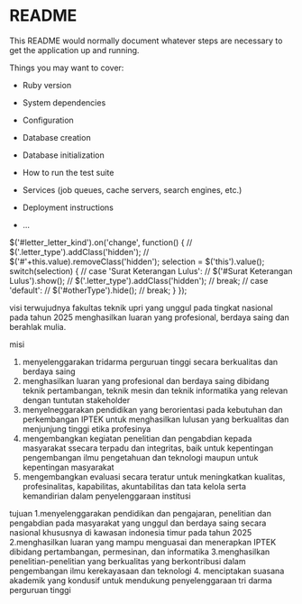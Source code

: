 # README

This README would normally document whatever steps are necessary to get the
application up and running.

Things you may want to cover:

* Ruby version

* System dependencies

* Configuration

* Database creation

* Database initialization

* How to run the test suite

* Services (job queues, cache servers, search engines, etc.)

* Deployment instructions

* ...


$('#letter_letter_kind').on('change', function() {
  // $('.letter_type').addClass('hidden');
  // $('#'+this.value).removeClass('hidden');
selection = $('this').value();
 switch(selection)
 {
    //  case 'Surat Keterangan Lulus':
    //      $('#Surat Keterangan Lulus').show();
    //      $('.letter_type').addClass('hidden');
    //      break;
    //  case 'default':
    //      $('#otherType').hide();
    //      break;
 }
});


visi
terwujudnya fakultas teknik upri yang unggul pada tingkat nasional pada tahun 2025 menghasilkan luaran yang profesional, berdaya saing dan berahlak mulia.

misi
1. menyelenggarakan tridarma perguruan tinggi secara berkualitas dan berdaya saing
2. menghasilkan luaran yang profesional dan berdaya saing dibidang teknik pertambangan, teknik mesin dan teknik informatika yang relevan dengan tuntutan stakeholder
3. menyelneggarakan pendidikan yang berorientasi pada kebutuhan dan perkembangan IPTEK untuk menghasilkan lulusan yang berkualitas dan menjunjung tinggi etika profesinya
4. mengembangkan kegiatan penelitian dan pengabdian kepada masyarakat ssecara terpadu dan integritas, baik untuk kepentingan pengembangan ilmu pengetahuan dan teknologi maupun untuk kepentingan masyarakat
5. mengembangkan evaluasi secara teratur untuk meningkatkan kualitas, profesinalitas, kapabilitas, akuntabilitas dan tata kelola serta kemandirian dalam penyelenggaraan institusi

tujuan
1.menyelenggarakan pendidikan dan pengajaran, penelitian dan pengabdian pada masyarakat yang unggul dan berdaya saing secara nasional khususnya di kawasan indonesia timur pada tahun 2025
2.menghasilkan luaran yang mampu menguasai dan menerapkan IPTEK dibidang pertambangan, permesinan, dan informatika
3.menghasilkan penelitian-penelitian yang berkualitas yang berkontribusi dalam pengembangan ilmu kerekayasaan dan teknologi
4. menciptakan suasana akademik yang kondusif untuk mendukung penyelenggaraan tri darma perguruan tinggi
